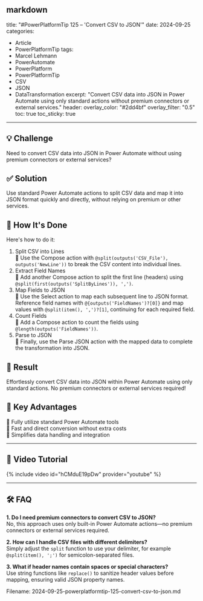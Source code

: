 markdown
---
title: "#PowerPlatformTip 125 – 'Convert CSV to JSON'"
date: 2024-09-25
categories:
  - Article
  - PowerPlatformTip
tags:
  - Marcel Lehmann
  - PowerAutomate
  - PowerPlatform
  - PowerPlatformTip
  - CSV
  - JSON
  - DataTransformation
excerpt: "Convert CSV data into JSON in Power Automate using only standard actions without premium connectors or external services."
header:
  overlay_color: "#2dd4bf"
  overlay_filter: "0.5"
toc: true
toc_sticky: true
---

## 💡 Challenge
Need to convert CSV data into JSON in Power Automate without using premium connectors or external services?

## ✅ Solution
Use standard Power Automate actions to split CSV data and map it into JSON format quickly and directly, without relying on premium or other services.

## 🔧 How It's Done
Here's how to do it:
1. Split CSV into Lines  
   🔸 Use the Compose action with `@split(outputs('CSV_File'), outputs('NewLine'))` to break the CSV content into individual lines.  
2. Extract Field Names  
   🔸 Add another Compose action to split the first line (headers) using `@split(first(outputs('SplitByLines')), ',')`.  
3. Map Fields to JSON  
   🔸 Use the Select action to map each subsequent line to JSON format. Reference field names with `@{outputs('FieldNames')?[0]}` and map values with `@split(item(), ',')?[1]`, continuing for each required field.  
4. Count Fields  
   🔸 Add a Compose action to count the fields using `@length(outputs('FieldNames'))`.  
5. Parse to JSON  
   🔸 Finally, use the Parse JSON action with the mapped data to complete the transformation into JSON.

## 🎉 Result
Effortlessly convert CSV data into JSON within Power Automate using only standard actions. No premium connectors or external services required!

## 🌟 Key Advantages
🔸 Fully utilize standard Power Automate tools  
🔸 Fast and direct conversion without extra costs  
🔸 Simplifies data handling and integration

---

## 🎥 Video Tutorial
{% include video id="hCMduE19pDw" provider="youtube" %}

---

## 🛠️ FAQ
**1. Do I need premium connectors to convert CSV to JSON?**  
No, this approach uses only built-in Power Automate actions—no premium connectors or external services required.

**2. How can I handle CSV files with different delimiters?**  
Simply adjust the `split` function to use your delimiter, for example `@split(item(), ';')` for semicolon-separated files.

**3. What if header names contain spaces or special characters?**  
Use string functions like `replace()` to sanitize header values before mapping, ensuring valid JSON property names.


Filename: 2024-09-25-powerplatformtip-125-convert-csv-to-json.md